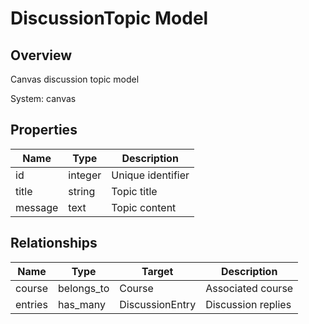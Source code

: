 # DiscussionTopic Model

## Overview

Canvas discussion topic model

System: canvas

## Properties

| Name | Type | Description |
|------|------|-------------|
| id | integer | Unique identifier |
| title | string | Topic title |
| message | text | Topic content |

## Relationships

| Name | Type | Target | Description |
|------|------|--------|-------------|
| course | belongs_to | Course | Associated course |
| entries | has_many | DiscussionEntry | Discussion replies |
